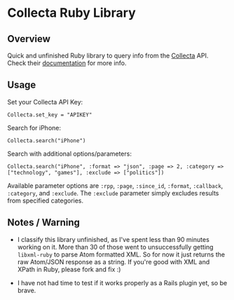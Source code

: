 # Collecta Ruby Library

## Overview

Quick and unfinished Ruby library to query info from the [Collecta][1] API. Check their [documentation][2] for more info.

[1]: http://collecta.com/
[2]: http://developer.collecta.com/

## Usage

Set your Collecta API Key:

    Collecta.set_key = "APIKEY"

Search for iPhone:

    Collecta.search("iPhone")

Search with additional options/parameters:

    Collecta.search("iPhone", :format => "json", :page => 2, :category => ["technology", "games"], :exclude => ["politics"])

Available parameter options are `:rpp`, `:page`, `:since_id`, `:format`, `:callback`, `:category`, and `:exclude`. The `:exclude` parameter simply excludes results from specified categories.

## Notes / Warning

* I classify this library unfinished, as I've spent less than 90 minutes working on it. More than 30 of those went to unsuccessfully getting `libxml-ruby` to parse Atom formatted XML. So for now it just returns the raw Atom/JSON response as a string. If you're good with XML and XPath in Ruby, please fork and fix :)

* I have not had time to test if it works properly as a Rails plugin yet, so be brave.